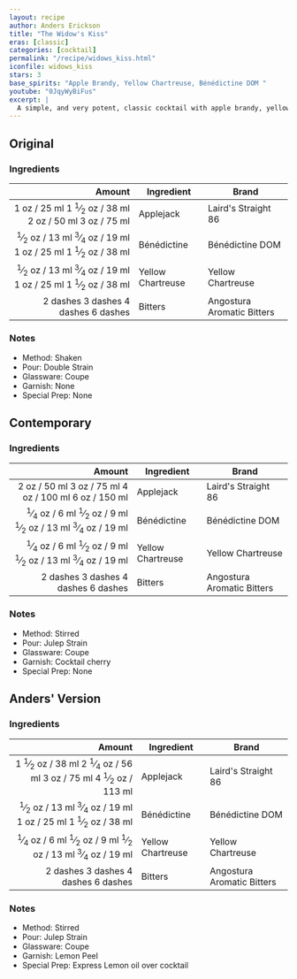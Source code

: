 ```yaml
---
layout: recipe
author: Anders Erickson
title: "The Widow's Kiss"
eras: [classic]
categories: [cocktail]
permalink: "/recipe/widows_kiss.html"
iconfile: widows_kiss
stars: 3
base_spirits: "Apple Brandy, Yellow Chartreuse, Bénédictine DOM "
youtube: "0JqyWyBiFus"
excerpt: |
  A simple, and very potent, classic cocktail with apple brandy, yellow Chartreuse and Benedictine.
---
```


<div class="subrecipe" markdown="1">

## Original

### Ingredients

|   Amount | Ingredient        | Brand                      |
| -------: | ----------------- | -------------------------- |
|     <span class="onex active">1 oz  / 25 ml</span> <span class="onehalfx">1 <sup>1</sup>&frasl;<sub>2</sub> oz  / 38 ml</span> <span class="twox">2 oz  / 50 ml</span> <span class="threex">3 oz  / 75 ml</span>| Applejack         | Laird's Straight 86        |
|   <span class="onex active"> <sup>1</sup>&frasl;<sub>2</sub> oz  / 13 ml</span> <span class="onehalfx"> <sup>3</sup>&frasl;<sub>4</sub> oz  / 19 ml</span> <span class="twox">1 oz  / 25 ml</span> <span class="threex">1 <sup>1</sup>&frasl;<sub>2</sub> oz  / 38 ml</span>| Bénédictine       | Bénédictine DOM            |
|   <span class="onex active"> <sup>1</sup>&frasl;<sub>2</sub> oz  / 13 ml</span> <span class="onehalfx"> <sup>3</sup>&frasl;<sub>4</sub> oz  / 19 ml</span> <span class="twox">1 oz  / 25 ml</span> <span class="threex">1 <sup>1</sup>&frasl;<sub>2</sub> oz  / 38 ml</span>| Yellow Chartreuse | Yellow Chartreuse          |
| <span class="onex active">2 dashes</span> <span class="onehalfx">3 dashes</span> <span class="twox">4 dashes</span> <span class="threex">6 dashes</span>| Bitters           | Angostura Aromatic Bitters |

### Notes

- Method: Shaken
- Pour: Double Strain
- Glassware: Coupe
- Garnish: None
- Special Prep: None

</div>
<div class="subrecipe" markdown="1">

## Contemporary

### Ingredients

|   Amount | Ingredient        | Brand                      |
| -------: | ----------------- | -------------------------- |
|     <span class="onex active">2 oz  / 50 ml</span> <span class="onehalfx">3 oz  / 75 ml</span> <span class="twox">4 oz  / 100 ml</span> <span class="threex">6 oz  / 150 ml</span>| Applejack         | Laird's Straight 86        |
|  <span class="onex active"> <sup>1</sup>&frasl;<sub>4</sub> oz  / 6 ml</span> <span class="onehalfx"> <sup>1</sup>&frasl;<sub>2</sub> oz  / 9 ml</span> <span class="twox"> <sup>1</sup>&frasl;<sub>2</sub> oz  / 13 ml</span> <span class="threex"> <sup>3</sup>&frasl;<sub>4</sub> oz  / 19 ml</span>| Bénédictine       | Bénédictine DOM            |
|  <span class="onex active"> <sup>1</sup>&frasl;<sub>4</sub> oz  / 6 ml</span> <span class="onehalfx"> <sup>1</sup>&frasl;<sub>2</sub> oz  / 9 ml</span> <span class="twox"> <sup>1</sup>&frasl;<sub>2</sub> oz  / 13 ml</span> <span class="threex"> <sup>3</sup>&frasl;<sub>4</sub> oz  / 19 ml</span>| Yellow Chartreuse | Yellow Chartreuse          |
| <span class="onex active">2 dashes</span> <span class="onehalfx">3 dashes</span> <span class="twox">4 dashes</span> <span class="threex">6 dashes</span>| Bitters           | Angostura Aromatic Bitters |

### Notes

- Method: Stirred
- Pour: Julep Strain
- Glassware: Coupe
- Garnish: Cocktail cherry
- Special Prep: None

</div>
<div class="subrecipe" markdown="1">

## Anders' Version

### Ingredients

|   Amount | Ingredient        | Brand                      |
| -------: | ----------------- | -------------------------- |
|   <span class="onex active">1 <sup>1</sup>&frasl;<sub>2</sub> oz  / 38 ml</span> <span class="onehalfx">2 <sup>1</sup>&frasl;<sub>4</sub> oz  / 56 ml</span> <span class="twox">3 oz  / 75 ml</span> <span class="threex">4 <sup>1</sup>&frasl;<sub>2</sub> oz  / 113 ml</span>| Applejack         | Laird's Straight 86        |
|   <span class="onex active"> <sup>1</sup>&frasl;<sub>2</sub> oz  / 13 ml</span> <span class="onehalfx"> <sup>3</sup>&frasl;<sub>4</sub> oz  / 19 ml</span> <span class="twox">1 oz  / 25 ml</span> <span class="threex">1 <sup>1</sup>&frasl;<sub>2</sub> oz  / 38 ml</span>| Bénédictine       | Bénédictine DOM            |
|  <span class="onex active"> <sup>1</sup>&frasl;<sub>4</sub> oz  / 6 ml</span> <span class="onehalfx"> <sup>1</sup>&frasl;<sub>2</sub> oz  / 9 ml</span> <span class="twox"> <sup>1</sup>&frasl;<sub>2</sub> oz  / 13 ml</span> <span class="threex"> <sup>3</sup>&frasl;<sub>4</sub> oz  / 19 ml</span>| Yellow Chartreuse | Yellow Chartreuse          |
| <span class="onex active">2 dashes</span> <span class="onehalfx">3 dashes</span> <span class="twox">4 dashes</span> <span class="threex">6 dashes</span>| Bitters           | Angostura Aromatic Bitters |

### Notes

- Method: Stirred
- Pour: Julep Strain
- Glassware: Coupe
- Garnish: Lemon Peel
- Special Prep: Express Lemon oil over cocktail

</div>

    
<script type="application/ld+json">
{
  "@context": "https://schema.org",
  "@type": "Recipe",
  "author": "{{ page.author }}",
  "description": "{{ page.excerpt }}",
  "image": "{% for ingredient in site.data[page.iconfile].images.ingredient limit: 1 %}{{ ingredient.url }}{% endfor %}",
  "recipeIngredient": [
    "    1 oz Applejack        ",
  "  0.5 oz Bénédictine      ",
  "  0.5 oz Yellow Chartreuse",
  "2 dashes Bitters          ",
  "    2 oz Applejack        ",
  " 0.25 oz Bénédictine      ",
  " 0.25 oz Yellow Chartreuse",
  "2 dashes Bitters          ",
  "  1.5 oz Applejack        ",
  "  0.5 oz Bénédictine      ",
  " 0.25 oz Yellow Chartreuse",
  "2 dashes Bitters          ",
],
  "name": "{{ page.title }}",
  "recipeInstructions": "
- Method: Shaken
- Pour: Double Strain
- Glassware: Coupe
- Garnish: None
- Special Prep: None

</div>
<div class="subrecipe" markdown="1">

## Contemporary

### Ingredients

|   Amount | Ingredient        | Brand                      |
| -------: | ----------------- | -------------------------- |
|     2 oz | Applejack         | Laird's Straight 86        |
|  0.25 oz | Bénédictine       | Bénédictine DOM            |
|  0.25 oz | Yellow Chartreuse | Yellow Chartreuse          |
| 2 dashes | Bitters           | Angostura Aromatic Bitters |

### Notes

- Method: Stirred
- Pour: Julep Strain
- Glassware: Coupe
- Garnish: Cocktail cherry
- Special Prep: None

</div>
<div class="subrecipe" markdown="1">

## Anders' Version

### Ingredients

|   Amount | Ingredient        | Brand                      |
| -------: | ----------------- | -------------------------- |
|   1.5 oz | Applejack         | Laird's Straight 86        |
|   0.5 oz | Bénédictine       | Bénédictine DOM            |
|  0.25 oz | Yellow Chartreuse | Yellow Chartreuse          |
| 2 dashes | Bitters           | Angostura Aromatic Bitters |

### Notes

- Method: Stirred
- Pour: Julep Strain
- Glassware: Coupe
- Garnish: Lemon Peel
- Special Prep: Express Lemon oil over cocktail

</div>
",
  "recipeYield": "1 cocktail",
}
</script>

    
